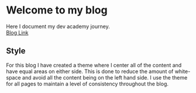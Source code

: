 # Welcome to my blog
Here I document my dev academy journey.
<br>
[Blog Link](https://katuta-mwila.github.io/)
## Style
For this blog I have created a theme where I center all of the content and have equal areas on either side. This is done to reduce the amount of white-space and avoid all the content being on the left hand side.
I use the theme for all pages to maintain a level of consistency throughout the blog.